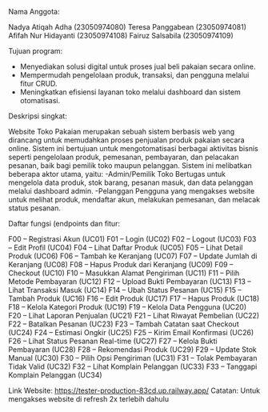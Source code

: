 Nama Anggota:

Nadya Atiqah Adha (23050974080)
Teresa Panggabean (23050974081)
Afifah Nur Hidayanti (23050974108)
Fairuz Salsabila (23050974109)



Tujuan program:

- Menyediakan solusi digital untuk proses jual beli pakaian secara online.
- Mempermudah pengelolaan produk, transaksi, dan pengguna melalui fitur CRUD.
- Meningkatkan efisiensi layanan toko melalui dashboard dan sistem otomatisasi.



Deskripsi singkat:

Website Toko Pakaian merupakan sebuah sistem berbasis web yang dirancang untuk memudahkan proses penjualan produk pakaian secara online. Sistem ini bertujuan untuk mengotomatisasi berbagai aktivitas bisnis seperti pengelolaan produk, pemesanan, pembayaran, dan pelacakan pesanan, baik bagi pemilik toko maupun pelanggan. 
Sistem ini melibatkan beberapa aktor utama, yaitu:
-Admin/Pemilik Toko
 Bertugas untuk mengelola data produk, stok barang, pesanan masuk, dan data pelanggan melalui dashboard admin.
-Pelanggan
 Pengguna yang mengakses website untuk melihat produk, mendaftar akun, melakukan pemesanan, dan melacak status pesanan.



Daftar fungsi (endpoints dan fitur:

F00 – Registrasi Akun (UC01)
F01 – Login (UC02)
F02 – Logout (UC03)
F03 – Edit Profil (UC04)
F04 – Lihat Daftar Produk (UC05)
F05 – Lihat Detail Produk (UC06)
F06 – Tambah ke Keranjang (UC07)
F07 – Update Jumlah di Keranjang (UC08)
F08 – Hapus Produk dari Keranjang (UC09)
F09 – Checkout (UC10)
F10 – Masukkan Alamat Pengiriman (UC11)
F11 – Pilih Metode Pembayaran (UC12)
F12 – Upload Bukti Pembayaran (UC13)
F13 – Lihat Transaksi Masuk (UC14)
F14 – Ubah Status Pesanan (UC15)
F15 – Tambah Produk (UC16)
F16 – Edit Produk (UC17)
F17 – Hapus Produk (UC18)
F18 – Kelola Kategori Produk (UC19)
F19 – Kelola Data Pengguna (UC20)
F20 – Lihat Laporan Penjualan (UC21)
F21 – Lihat Riwayat Pembelian (UC22)
F22 – Batalkan Pesanan (UC23)
F23 – Tambah Catatan saat Checkout (UC24)
F24 – Estimasi Ongkir (UC25)
F25 – Kirim Email Konfirmasi (UC26)
F26 – Lihat Status Pesanan Real-time (UC27)
F27 – Kelola Bukti Pembayaran (UC28)
F28 – Rekomendasi Produk (UC29)
F29 – Update Stok Manual (UC30)
F30 – Pilih Opsi Pengiriman (UC31)
F31 – Tolak Pembayaran Tidak Valid (UC32)
F32 – Lihat Komplain Pelanggan (UC33)
F33 – Tanggapi Komplain Pelanggan (UC34)

Link Website: https://tester-production-83cd.up.railway.app/
Catatan: Untuk mengakses website di refresh 2x terlebih dahulu
